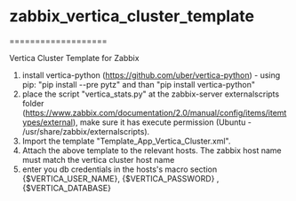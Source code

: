 # zabbix_vertica_cluster_template
===================

Vertica Cluster Template for Zabbix

1. install vertica-python (https://github.com/uber/vertica-python) - using pip: "pip install --pre pytz" and than "pip install vertica-python"
2. place the script "vertica_stats.py" at the zabbix-server externalscripts folder (https://www.zabbix.com/documentation/2.0/manual/config/items/itemtypes/external), make sure it has execute permission (Ubuntu - /usr/share/zabbix/externalscripts). 
3. Import the template "Template_App_Vertica_Cluster.xml".
4. Attach the above template to the relevant hosts. The zabbix host name must match the vertica cluster host name
5. enter you db credentials in the hosts's macro section   {$VERTICA_USER_NAME},  {$VERTICA_PASSWORD} ,  {$VERTICA_DATABASE} 
